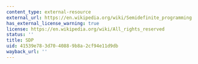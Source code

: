 ```yaml
---
content_type: external-resource
external_url: https://en.wikipedia.org/wiki/Semidefinite_programming
has_external_license_warning: true
license: https://en.wikipedia.org/wiki/All_rights_reserved
status: ''
title: SDP
uid: 41539e78-3d70-4088-9b8a-2cf94e11d9db
wayback_url: ''
---
```

